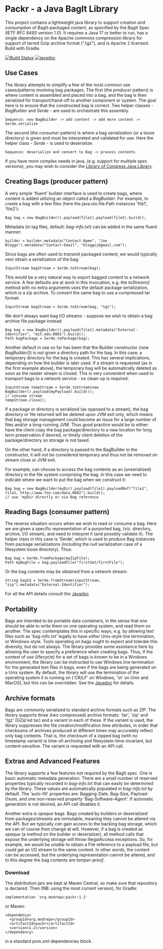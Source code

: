 # Packr - a Java BagIt Library #

This project contains a lightweight java library to support creation and consumption of BagIt-packaged content, as specified
by the BagIt Spec (IETF RFC 8493 version 1.0). It requires a Java 17 or better to run, has a single dependency on the Apache
commons compression library for support of tarred Gzip archive format (".tgz"), and is Apache 2 licensed. Build with Gradle.

[![Build Status](https://github.com/richardrodgers/packr/actions/workflows/gradle.yml/badge.svg?branch=master)](https://github.com/richardrodgers/packr/actions/workflows/gradle.yml)
[![javadoc](https://javadoc.io/badge2/edu.mit.lib/bagit/javadoc.svg)](https://javadoc.io/doc/edu.mit.lib/bagit)

## Use Cases ##

The library attempts to simplify a few of the most common use cases/patterns involving bag packages.
The first (the _producer_ pattern) is where content is assembled and placed into a bag, and the bag is then serialized
for transport/hand-off to another component or system. The goal here is to ensure that the constructed bag is correct.
Two helper classes - _BagBuilder_  and _Serde_ - are used to orchestrate this assembly.

    Sequence: new BagBuilder -> add content -> add more content -> Serde.serialize

The second (the _consumer_ pattern) is where a bag serialization (or a loose directory) is given and must
be interpreted and validated for use. Here the helper class - _Serde_ - is used to deserialize.

    Sequence: deserialize and convert to Bag -> process contents
    
If you have more complex needs
in java, (e.g. support for multiple spec versions), you may wish to consider the [Library of Congress Java Library](https://github.com/LibraryOfCongress/bagit-java).

## Creating Bags (producer pattern) ##

A very simple 'fluent' builder interface is used to create bags, where content is added utilizing an object called
a _BagBuilder_. For example, to create a bag with a few files (here the java.nio.file.Path instances 'file1', 'file2'):

    Bag bag = new BagBuilder().payload(file1).payload(file2).build();

Metadata (in tag files, default: _bag-info.txt_) can be added in the same fluent manner:

    builder = builder.metadata("Contact-Name", "Joe Bloggs").metadata("Contact-Email", "bloggsj@gmail.com");

Since bags are often used to _transmit_ packaged content, we would typically next obtain a serialization of the bag:

    InputStream bagStream = Serde.toStream(bag);

This would be a very natural way to export bagged content to a network service. A few defaults are at work in
this invocation, e.g. the _toStream()_ method with no extra arguments uses the default package serialization, which is a zip
archive. To convert the same bag to use a compressed tar format:

    InputStream bagStream = Serde.toStream(bag, "tgz");

We don't always want bag I/O streams - suppose we wish to obtain a bag archive file package instead:

    Bag bag = new BagBuilder().payload(file1).metadata("External-Identifier", "mit.edu.0001").build();
    Path bagPackage = Serde.toPackage(bag);

Another default in use so far has been that the Builder constructor (_new BagBuilder()_) is not given a directory path
for the bag. In this case, a temporary directory for the bag is created. This has several implications, depending on how the builder is later used.  If a stream is requested (as in the first example above), the temporary bag will be automatically deleted as soon as the reader stream is closed. This is very convenient when used to transport bags to a network service - no clean-up is required:

    InputStream tempStream = Serde.toStream(new BagBuilder().payload(myPayload).build());
    // consume stream
    tempStream.close();

If a package or directory is serialized (as opposed to a stream), the bag directory or file returned will be
deleted upon JVM exit only, which means that bag storage management could become an issue for a large number of
files and/or a long-running JVM. Thus good practice would be to either: have the client copy the bag package/directory
to a new location for long term preservation if desired, or timely client deletion of the package/directory so storage
is not taxed.

On the other hand, if a directory is passed to the BagBuilder in the constructor, it will _not_ be considered temporary
and thus not be removed on stream close or JVM exit.

For example, can choose to access the bag contents as an (unserialized) directory in the file system comprising the bag.
In this case we need to indicate where we want to put the bag when we construct it:

    Bag bag = new BagBuilder(myDir).payload(file1).payloadRef("file2", file2, http://www.foo.com/data.0002").build();
    // use 'myDir directly or via Bag reference

## Reading Bags (consumer pattern) ##

The reverse situation occurs when we wish to read or consume a bag. Here we are given a specific representation of
a purported bag, (viz. directory, archive, I/O stream), and need to interpret it (and possibly validate it). The helper class in this case is 'Serde', which is used to produce Bag instances from package serializations (including the _null_ 
serialization case of a filesystem loose directory). Thus:

    Bag bag = Serde.fromPackage(myZipFile);
    Path myBagFile = bag.payloadFile("firstSet/firstFile");

Or the bag contents may be obtained from a network stream:

    String bagId = Serde.fromStream(inputStream, "zip").metadata("External-Identifier");

For all the API details consult the [Javadoc](https://javadoc.io/doc/edu.mit.lib/bagit)

## Portability ##

Bags are intended to be portable data containers, in the sense that one should be able to write them on one operating system,
and read them on another. The spec contemplates this in specific ways, e.g. by allowing text files such as
'bag-info.txt' legally to have _either_ Unix-style line termination, or Windows-style. Tools operating on bags ought
to expect and tolerate this diversity, but do not always. The library provides some assistance here by allowing the user
to specify a preference when creating bags. Thus, if the context of use (lifecycle) for a set of bags is known to be in
a Windows environment, the library can be instructed to use Windows line termination for the generated text files in bags,
even if the bags are being generated on a Unix system. By default, the library will use the termination of the
operating system it is running on ('CR/LF' on Windows, '\n' on Unix and MacOS), but this can be overridden.
See the [Javadoc](https://javadoc.io/doc/edu.mit.lib/bagit) for details.

## Archive formats ##

Bags are commonly serialized to standard archive formats such as ZIP. The library supports three (two compressed) archive formats:
'tar', 'zip' and 'tgz' (GZip'ed tar) and a variant in each of these. If the variant is used, the library suppresses the file
creation/modification time attributes, in order that checksums of archives produced at different times
may accurately reflect only bag contents. That is, the checksum of a zipped bag (with no timestamp variant) is
time-of-archiving and filesystem-time-invariant, but content-sensitive. The variant is requested with an API call.

## Extras and Advanced Features ##

The library supports a few features not required by the BagIt spec. One is basic automatic
metadata generation. There are a small number of reserved properties typically recorded in _bag-info.txt_
that can easily be determined by the library. These values are automatically populated in _bag-info.txt_ by default.
The 'auto-fill' properties are: Bagging-Date, Bag-Size, Payload-Oxum, and one non-reserved property 'Bag-Software-Agent'.
If automatic generation is not desired, an API call disables it.

Another extra is _opaque_ bags. Bags created by builders or deserialized from packages/streams are immutable,
meaning they cannot be altered via the API. But we typically _can_ gain access to the backing bag storage,
which we can of course then change at will. However, if a bag is created as _opaque_ (a method on the builder or deserialzer),
all method calls that expose the underlying storage will throw IllegalAccess exceptions. So, for example, we would
be _unable_ to obtain a File reference to a payload file, but _could_ get an I/O stream to the same content.
In other words, the content can be accessed, but the underlying representation cannot be altered, and
to this degree the bag contents are _tamper-proof_.

### Download ###

The distribution jars are kept at Maven Central, so make sure that repository is declared.
Then (NB: using the most current version), for Gradle:

    implementation 'org.modrepo:packr:1.2'

or Maven:

    <dependency>
      <groupId>org.modrepo</groupId>
      <artifactId>packr</artifactId>
      <version>1.2</version>
    </dependency>

in a standard pom.xml dependencies block.
